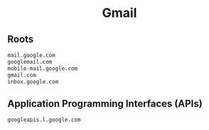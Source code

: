 


<h1 align="center">Gmail</h1>  


## Roots


```html
mail.google.com
googlemail.com
mobile-mail.google.com
gmail.com
inbox.google.com
```  


## Application Programming Interfaces (APIs)


```html
googleapis.l.google.com
```  

<br>
